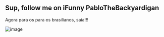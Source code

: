 ## Sup, follow me on iFunny PabloTheBackyardigan

Agora para os para os brasilianos, saia!!!

![image](https://github.com/FDeOliveiraDaSilva-estudante/FDeOliveiraDaSilva-estudante/assets/172292339/733cd215-62b3-4f66-8d30-f6859ab8aec9)

